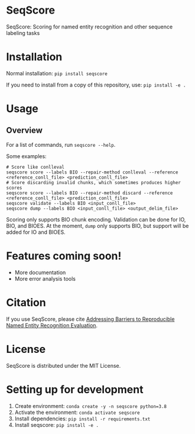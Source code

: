 # SeqScore

SeqScore: Scoring for named entity recognition and other sequence labeling tasks


# Installation

Normal installation: `pip install seqscore`

If you need to install from a copy of this repository, use: `pip install
-e .`


# Usage

## Overview

For a list of commands, run `seqscore --help`.

Some examples:
```
# Score like conlleval
seqscore score --labels BIO --repair-method conlleval --reference <reference_conll_file> <prediction_conll_file>
# Score discarding invalid chunks, which sometimes produces higher scores
seqscore score --labels BIO --repair-method discard --reference <reference_conll_file> <prediction_conll_file>
seqscore validate --labels BIO <input_conll_file>
seqscore dump --labels BIO <input_conll_file> <output_delim_file>
```

Scoring only supports BIO chunk encoding. Validation can be done for IO, BIO, and BIOES.
At the moment, `dump` only supports BIO, but support will be added for IO and BIOES.


# Features coming soon!

* More documentation
* More error analysis tools


# Citation

If you use SeqScore, please cite
[Addressing Barriers to Reproducible Named Entity Recognition Evaluation](https://arxiv.org/abs/2107.14154).


# License

SeqScore is distributed under the MIT License.


# Setting up for development

1. Create environment: `conda create -y -n seqscore python=3.8`
2. Activate the environment: `conda activate seqscore`
3. Install dependencies: `pip install -r requirements.txt`
4. Install seqscore: `pip install -e .`
